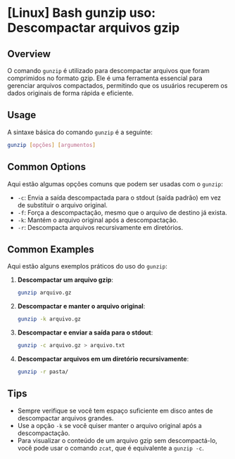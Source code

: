 # [Linux] Bash gunzip uso: Descompactar arquivos gzip

## Overview
O comando `gunzip` é utilizado para descompactar arquivos que foram comprimidos no formato gzip. Ele é uma ferramenta essencial para gerenciar arquivos compactados, permitindo que os usuários recuperem os dados originais de forma rápida e eficiente.

## Usage
A sintaxe básica do comando `gunzip` é a seguinte:

```bash
gunzip [opções] [argumentos]
```

## Common Options
Aqui estão algumas opções comuns que podem ser usadas com o `gunzip`:

- `-c`: Envia a saída descompactada para o stdout (saída padrão) em vez de substituir o arquivo original.
- `-f`: Força a descompactação, mesmo que o arquivo de destino já exista.
- `-k`: Mantém o arquivo original após a descompactação.
- `-r`: Descompacta arquivos recursivamente em diretórios.

## Common Examples
Aqui estão alguns exemplos práticos do uso do `gunzip`:

1. **Descompactar um arquivo gzip**:
   ```bash
   gunzip arquivo.gz
   ```

2. **Descompactar e manter o arquivo original**:
   ```bash
   gunzip -k arquivo.gz
   ```

3. **Descompactar e enviar a saída para o stdout**:
   ```bash
   gunzip -c arquivo.gz > arquivo.txt
   ```

4. **Descompactar arquivos em um diretório recursivamente**:
   ```bash
   gunzip -r pasta/
   ```

## Tips
- Sempre verifique se você tem espaço suficiente em disco antes de descompactar arquivos grandes.
- Use a opção `-k` se você quiser manter o arquivo original após a descompactação.
- Para visualizar o conteúdo de um arquivo gzip sem descompactá-lo, você pode usar o comando `zcat`, que é equivalente a `gunzip -c`.